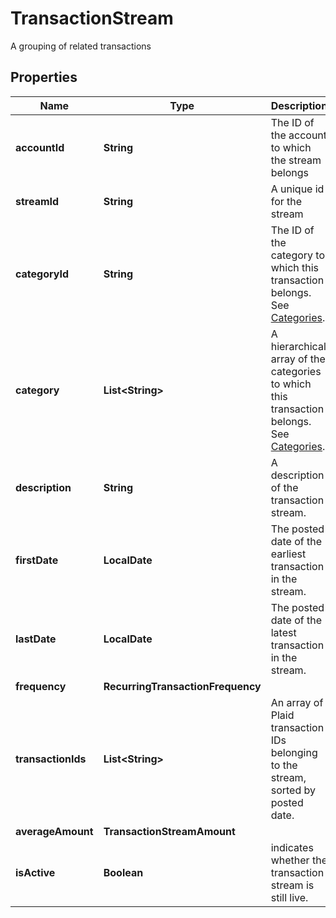 

# TransactionStream

A grouping of related transactions

## Properties

| Name | Type | Description | Notes |
|------------ | ------------- | ------------- | -------------|
|**accountId** | **String** | The ID of the account to which the stream belongs |  |
|**streamId** | **String** | A unique id for the stream |  |
|**categoryId** | **String** | The ID of the category to which this transaction belongs. See [Categories](https://plaid.com/docs/#category-overview). |  |
|**category** | **List&lt;String&gt;** | A hierarchical array of the categories to which this transaction belongs. See [Categories](https://plaid.com/docs/#category-overview). |  |
|**description** | **String** | A description of the transaction stream. |  |
|**firstDate** | **LocalDate** | The posted date of the earliest transaction in the stream. |  |
|**lastDate** | **LocalDate** | The posted date of the latest transaction in the stream. |  |
|**frequency** | **RecurringTransactionFrequency** |  |  |
|**transactionIds** | **List&lt;String&gt;** | An array of Plaid transaction IDs belonging to the stream, sorted by posted date. |  |
|**averageAmount** | **TransactionStreamAmount** |  |  |
|**isActive** | **Boolean** | indicates whether the transaction stream is still live. |  |



